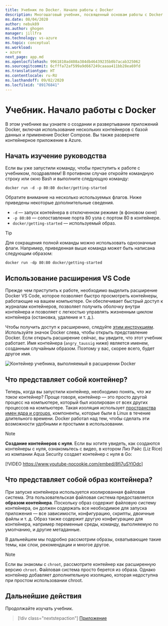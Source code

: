 ```yaml
---
title: Учебник по Docker. Начало работы с Docker
description: Многошаговый учебник, посвященный основам работы с Docker с Visual Studio Code.
ms.date: 08/04/2020
author: nebuk89
ms.author: ghogen
manager: jillfra
ms.technology: vs-azure
ms.topic: conceptual
ms.workload:
- azure
next_page: app.md
ms.openlocfilehash: 9961810ad408a384db46439235b0b7acab325062
ms.sourcegitcommit: 6cfffa72af599a9d667249caaaa411bb28ea69fd
ms.translationtype: HT
ms.contentlocale: ru-RU
ms.lasthandoff: 09/02/2020
ms.locfileid: "89176841"
---
```

# <a name="tutorial-get-started-with-docker"></a>Учебник. Начало работы с Docker

В этом учебнике вы узнаете о создании и развертывании приложений Docker, включая использование нескольких контейнеров с базой данных и применение Docker Compose. Вы также развернете контейнерное приложение в Azure.

## <a name="start-the-tutorial"></a>Начать изучение руководства

Если вы уже запустили команду, чтобы приступить к работе с учебником, поздравляем!  В противном случае откройте командную строку или окно Bash и выполните следующую команду:

```cli
docker run -d -p 80:80 docker/getting-started
```

Обратите внимание на несколько используемых флагов. Ниже приведены некоторые дополнительные сведения.

- `-d` — запуск контейнера в отключенном режиме (в фоновом окне)
- `-p 80:80` — сопоставление порта 80 узла с портом 80 в контейнере.
- `docker/getting-started` — используемый образ.

> [!TIP]
> Для сокращения полной команды можно использовать однозначные флаги.
> Например, приведенная выше команда может быть написана следующим образом:
>
> ```cli
> docker run -dp 80:80 docker/getting-started
> ```

## <a name="the-vs-code-extension"></a>Использование расширения VS Code

Прежде чем приступить к работе, необходимо выделить расширение Docker VS Code, которое позволяет быстро просмотреть контейнеры, работающие на вашем компьютере. Он обеспечивает быстрый доступ к журналам контейнеров, позволяет получить оболочку внутри контейнера и позволяет с легкостью управлять жизненным циклом контейнера (остановка, удаление и т. д.).

Чтобы получить доступ к расширению, следуйте [этим инструкциям](https://code.visualstudio.com/docs/containers/overview). Используйте значок Docker слева, чтобы открыть представление Docker. Если открыть расширение сейчас, вы увидите, что этот учебник работает. Имя контейнера (`angry_taussig` ниже) является именем, созданным случайным образом. Поэтому у вас, скорее всего, будет другое имя.

![Контейнер учебника, выполняемый в расширении Docker](media/vs-tutorial-in-extension.png)

## <a name="what-is-a-container"></a>Что представляет собой контейнер?

Теперь, когда вы запустили контейнер, необходимо понять, *что же такое* контейнер? Проще говоря, контейнер — это просто другой процесс на компьютере, который был изолирован от всех других процессов на компьютере. Такая изоляция использует [пространства имен ядра и cgroups](https://medium.com/@saschagrunert/demystifying-containers-part-i-kernel-space-2c53d6979504), компоненты, которые были в Linux в течение длительного времени. Docker работал над тем, чтобы сделать эти возможности удобными и простыми в использовании.

> [!NOTE]
> **Создание контейнеров с нуля**. Если вы хотите увидеть, как создаются контейнеры с нуля, ознакомьтесь с видео, в котором Лиз Райс (Liz Rice) из компании Aqua Security создает контейнер с нуля в Go:
>
> [!VIDEO https://www.youtube-nocookie.com/embed/8fi7uSYlOdc]

## <a name="what-is-a-container-image"></a>Что представляет собой образ контейнера?

При запуске контейнера используется изолированная файловая система. Эта пользовательская файловая система предоставляется **образом контейнера**. Поскольку образ содержит файловую систему контейнера, он должен содержать все необходимое для запуска приложения — все зависимости, конфигурацию, скрипты, двоичные файлы и т. д. Образ также содержит другую конфигурацию для контейнера, например переменные среды, команду, выполняемую по умолчанию, и другие метаданные.

В дальнейшем мы подробно рассмотрим образы, охватывающие такие темы, как слои, рекомендации и многое другое.

> [!NOTE]
> Если вы знакомы с `chroot`, рассмотрите контейнер как расширенную версию `chroot`. Файловая система просто берется из образа. Однако контейнер добавляет дополнительную изоляцию, которая недоступна при простом использовании chroot.

## <a name="next-steps"></a>Дальнейшие действия

Продолжайте изучать учебник.

> [!div class="nextstepaction"]
> [Приложение](your-application.md)
